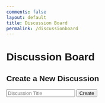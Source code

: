 ```yaml
---
comments: false
layout: default
title: Discussion Board
permalink: /discussionboard
---
```


<html>
<head>
    <title>Discussion Board</title>
    <style>
        /* Basic styling for the discussion board */
        body {
            font-family: Arial, sans-serif;
            margin: 20px;
        }
        .discussion {
            border: 1px solid #ccc;
            padding: 10px;
            margin: 10px 0;
        }
        .post {
            border: 1px solid #eee;
            padding: 10px;
            margin: 10px 0;
        }
        .comment {
            border: 1px solid #f0f0f0;
            padding: 5px;
            margin: 5px 0;
        }
    </style>
</head>
<body>
    <h1>Discussion Board</h1>
    <!-- Create a new discussion form -->
    <h2>Create a New Discussion</h2>
    <form id="create-discussion-form">
        <input type="text" id="discussion-title" placeholder="Discussion Title">
        <button type="submit">Create</button>
    </form>
    <!-- List of discussions -->
    <div id="discussion-list"></div>
    <script>
        // Function to fetch and display discussions
        function fetchDiscussions() {
            fetch('/discussions', { method: 'GET' })
                .then(response => response.json())
                .then(data => {
                    const discussionList = document.getElementById('discussion-list');
                    discussionList.innerHTML = '';
                    data.forEach(discussion => {
                        // Create a discussion container
                        const discussionDiv = document.createElement('div');
                        discussionDiv.className = 'discussion';
                        // Add the discussion title
                        const title = document.createElement('h3');
                        title.innerText = discussion.title;
                        discussionDiv.appendChild(title);
                        // Add a form for creating a post
                        const postForm = document.createElement('form');
                        postForm.className = 'create-post-form';
                        postForm.innerHTML = `
                            <input type="text" placeholder="New Post">
                            <button type="submit">Post</button>
                        `;
                        // Add the post form to the discussion container
                        discussionDiv.appendChild(postForm);
                        // Add an empty div to display posts
                        const postContainer = document.createElement('div');
                        postContainer.className = 'post-container';
                        // Event listener to create a new post
                        postForm.addEventListener('submit', function (e) {
                            e.preventDefault();
                            const newPostInput = postForm.querySelector('input');
                            const newPost = newPostInput.value;
                            if (newPost) {
                                // Call the create post API and then refresh the discussion
                                createPost(discussion.title, newPost);
                                fetchDiscussions();
                                newPostInput.value = '';
                            }
                        });
                        // Append the post container to the discussion container
                        discussionDiv.appendChild(postContainer);
                        // Fetch and display posts for this discussion
                        fetchPosts(discussion.title, postContainer);
                        // Append the discussion container to the list
                        discussionList.appendChild(discussionDiv);
                    });
                });
        }
        // Function to create a new post
        function createPost(discussionTitle, content) {
            fetch(`/discussions?title=${discussionTitle}`, {
                method: 'POST',
                headers: {
                    'Content-Type': 'application/json',
                },
                body: JSON.stringify({ 'content': content }),
            });
        }
        // Function to fetch and display posts for a discussion
        function fetchPosts(discussionTitle, postContainer) {
            fetch(`/discussions?title=${discussionTitle}`, { method: 'GET' })
                .then(response => response.json())
                .then(data => {
                    const posts = data[0].posts;
                    postContainer.innerHTML = '';
                    posts.forEach(post => {
                        // Create a post container
                        const postDiv = document.createElement('div');
                        postDiv.className = 'post';
                        // Add the post content
                        const content = document.createElement('p');
                        content.innerText = post.content;
                        postDiv.appendChild(content);
                        // Add a form for creating a comment
                        const commentForm = document.createElement('form');
                        commentForm.className = 'create-comment-form';
                        commentForm.innerHTML = `
                            <input type="text" placeholder="Leave a Comment">
                            <button type="submit">Comment</button>
                        `;
                        // Add the comment form to the post container
                        postDiv.appendChild(commentForm);
                        // Add an empty div to display comments
                        const commentContainer = document.createElement('div');
                        commentContainer.className = 'comment-container';
                        // Event listener to create a new comment
                        commentForm.addEventListener('submit', function (e) {
                            e.preventDefault();
                            const newCommentInput = commentForm.querySelector('input');
                            const newComment = newCommentInput.value;
                            if (newComment) {
                                // Call the create comment API and then refresh the comments
                                createComment(discussionTitle, post.id, newComment);
                                fetchComments(discussionTitle, post.id, commentContainer);
                                newCommentInput.value = '';
                            }
                        });
                        // Append the post container to the post container
                        postContainer.appendChild(postDiv);
                        // Append the comment container to the post container
                        postContainer.appendChild(commentContainer);
                        // Fetch and display comments for this post
                        fetchComments(discussionTitle, post.id, commentContainer);
                    });
                });
        }
        // Function to create a new comment
        function createComment(discussionTitle, postId, content) {
            fetch(`/discussions/${discussionTitle}/posts/${postId}/comments`, {
                method: 'POST',
                headers: {
                    'Content-Type': 'application/json',
                },
                body: JSON.stringify({ 'content': content }),
            });
        }
        // Function to fetch and display comments for a post
        function fetchComments(discussionTitle, postId, commentContainer) {
            fetch(`/discussions/${discussionTitle}/posts/${postId}/comments`, { method: 'GET' })
                .then(response => response.json())
                .then(data => {
                    const comments = data.comments;
                    commentContainer.innerHTML = '';
                    comments.forEach(comment => {
                        // Create a comment container
                        const commentDiv = document.createElement('div');
                        commentDiv.className = 'comment';

                        // Add the comment content
                        const content = document.createElement('p');
                        content.innerText = comment.content;
                        commentDiv.appendChild(content);

                        // Append the comment container to the comment container
                        commentContainer.appendChild(commentDiv);
                    });
                });
        }
        // Initial fetch of discussions
        fetchDiscussions();
    </script>
</body>
</html>